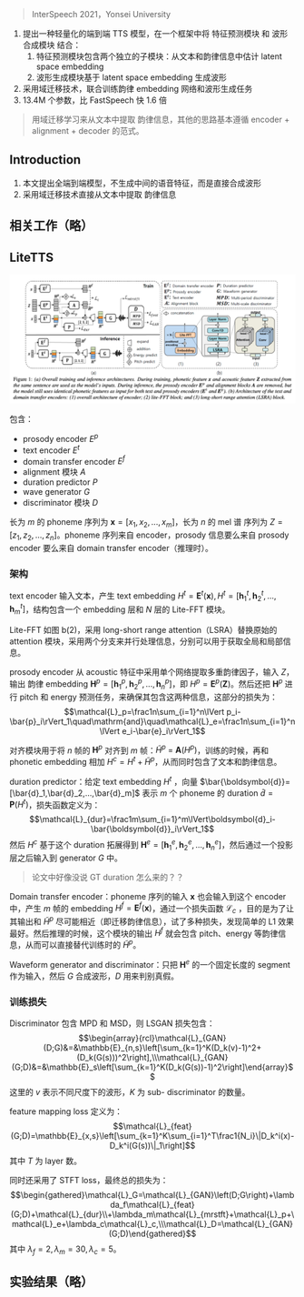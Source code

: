 > InterSpeech 2021，Yonsei University

1. 提出一种轻量化的端到端 TTS 模型，在一个框架中将 特征预测模块 和 波形合成模块 结合：
	1. 特征预测模块包含两个独立的子模块：从文本和韵律信息中估计 latent space embedding
	2. 波形生成模块基于 latent space embedding 生成波形
2. 采用域迁移技术，联合训练韵律 embedding 网络和波形生成任务
3. 13.4M 个参数，比 FastSpeech 快 1.6 倍

> 用域迁移学习来从文本中提取 韵律信息，其他的思路基本遵循 encoder + alignment + decoder 的范式。

## Introduction

1. 本文提出全端到端模型，不生成中间的语音特征，而是直接合成波形
2. 采用域迁移技术直接从文本中提取 韵律信息

## 相关工作（略）

## LiteTTS

![](image/Pasted%20image%2020240107111055.png)

包含：
+ prosody encoder $E^p$
+ text encoder $E^t$ 
+ domain transfer encoder $E^f$
+ alignment 模块 $A$
+ duration predictor $P$
+ wave generator $G$
+ discriminator 模块 $D$

长为 $m$ 的 phoneme 序列为 $\boldsymbol{x}=[x_1,x_2,...,x_m]$，长为 $n$ 的 mel 谱 序列为 $Z=[z_1,z_2,...,z_n]$。phoneme 序列来自 encoder，prosody 信息要么来自 prosody encoder 要么来自 domain transfer encoder（推理时）。

### 架构

text encoder 输入文本，产生 text embedding $H^t=\mathbf{E}^t(\mathbf{x}),H^t=[\boldsymbol{h}_1^t,\boldsymbol{h}_2^t,...,\boldsymbol{h}_m^t]$，结构包含一个 embedding 层和 $N$ 层的 Lite-FFT 模块。

Lite-FFT 如图 b(2)，采用 long-short range attention（LSRA）替换原始的 attention 模块，采用两个分支来并行处理信息，分别可以用于获取全局和局部信息。

prosody encoder 从 acoustic 特征中采用单个网络提取多重韵律因子，输入 $Z$，输出 韵律 embedding $\boldsymbol{H}^{p}=[\boldsymbol{h}_{1}^{p},\boldsymbol{h}_{2}^{p},...,\boldsymbol{h}_{n}^{p}]$，即 $H^p=\mathbf{E}^p(\mathbf{Z})$。然后还把 $\boldsymbol{H}^{p}$ 进行 pitch 和 energy 预测任务，来确保其包含这两种信息，这部分的损失为：
$$\mathcal{L}_p=\frac1n\sum_{i=1}^n\lVert p_i-\bar{p}_i\rVert_1\quad\mathrm{and}\quad\mathcal{L}_e=\frac1n\sum_{i=1}^n\lVert e_i-\bar{e}_i\rVert_1$$

对齐模块用于将 $n$ 帧的 $\boldsymbol{H}^{p}$ 对齐到 $m$ 帧：$\tilde{H}^{p}\:=\:\mathbf{A}(H^{p})$，训练的时候，再和 phonetic embedding 相加 $H^c=H^t+\tilde{H}^p$，从而同时包含了文本和韵律信息。

duration predictor：给定 text embedding $H^t$ ，向量 $\bar{\boldsymbol{d}}=[\bar{d}_1,\bar{d}_2,...,\bar{d}_m]$ 表示 $m$ 个 phoneme 的 duration $\bar{d}=\mathbf{P}(H^t)$，损失函数定义为：
$$\mathcal{L}_{dur}=\frac1m\sum_{i=1}^m\lVert\boldsymbol{d}_i-\bar{\boldsymbol{d}}_i\rVert_1$$
然后 $H^c$ 基于这个 duration 拓展得到 $\boldsymbol{H}^e=[\boldsymbol{h}_1^e,\boldsymbol{h}_2^e,...,\boldsymbol{h}_n^e]$，然后通过一个投影层之后输入到 generator $G$ 中。
> 论文中好像没说 GT duration 怎么来的？？

Domain transfer encoder：phoneme 序列的输入 $\mathbf{x}$ 也会输入到这个 encoder 中，产生 $m$ 帧的 embedding $H^{f}=\mathbf{E}^{f}(\boldsymbol{x})$，通过一个损失函数 $\mathcal{L}_c$ ，目的是为了让其输出和 $\tilde{H}^p$ 尽可能相近（即迁移韵律信息），试了多种损失，发现简单的 L1 效果最好。然后推理的时候，这个模块的输出 $H^{f}$ 就会包含 pitch、energy 等韵律信息，从而可以直接替代训练时的 $\tilde{H}^p$。

Waveform generator and discriminator：只把 $\boldsymbol{H}^e$ 的一个固定长度的 segment 作为输入，然后 $G$ 合成波形，$D$ 用来判别真假。

### 训练损失

Discriminator 包含 MPD 和 MSD，则 LSGAN 损失包含：
$$\begin{array}{rcl}\mathcal{L}_{GAN}(D;G)&=&\mathbb{E}_{n,s}\left[\sum_{k=1}^K(D_k(v)-1)^2+(D_k(G(s)))^2\right],\\\mathcal{L}_{GAN}(G;D)&=&\mathbb{E}_s\left[\sum_{k=1}^K(D_k(G(s))-1)^2\right]\end{array}$$
这里的 $v$ 表示不同尺度下的波形，$K$ 为 sub- discriminator 的数量。

feature mapping loss 定义为：
$$\mathcal{L}_{feat}(G;D)=\mathbb{E}_{x,s}\left[\sum_{k=1}^K\sum_{i=1}^T\frac1{N_i}\|D_k^i(x)-D_k^i(G(s))\|_1\right]$$
其中 $T$ 为 layer 数。

同时还采用了 STFT loss，最终总的损失为：
$$\begin{gathered}\mathcal{L}_G=\mathcal{L}_{GAN}\left(D;G\right)+\lambda_f\mathcal{L}_{feat}(G;D)+\mathcal{L}_{dur}\\+\lambda_m\mathcal{L}_{mrstft}+\mathcal{L}_p+\mathcal{L}_e+\lambda_c\mathcal{L}_c,\\\mathcal{L}_D=\mathcal{L}_{GAN}(G;D)\end{gathered}$$
其中 $\lambda_f=2,\lambda_m=30,\lambda_c=5$。

## 实验结果（略）